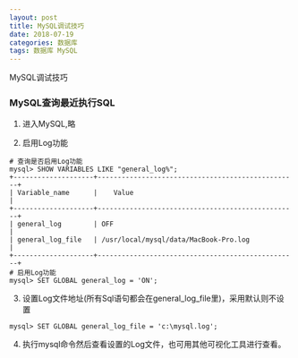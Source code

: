 ```yaml
---
layout: post
title: MySQL调试技巧
date: 2018-07-19
categories: 数据库
tags: 数据库 MySQL
---
```

MySQL调试技巧

### MySQL查询最近执行SQL

1. 进入MySQL,略

2. 启用Log功能

```
# 查询是否启用Log功能
mysql> SHOW VARIABLES LIKE "general_log%";
+--------------------+--------------------------------------------------+
| Variable_name      |    Value                                         |
+--------------------+--------------------------------------------------+
| general_log        | OFF                                              |
| general_log_file   | /usr/local/mysql/data/MacBook-Pro.log            |
+--------------------+--------------------------------------------------+
# 启用Log功能
mysql> SET GLOBAL general_log = 'ON';

```
3. 设置Log文件地址(所有Sql语句都会在general_log_file里)，采用默认则不设置

```
mysql> SET GLOBAL general_log_file = 'c:\mysql.log';
```

4. 执行mysql命令然后查看设置的Log文件，也可用其他可视化工具进行查看。
